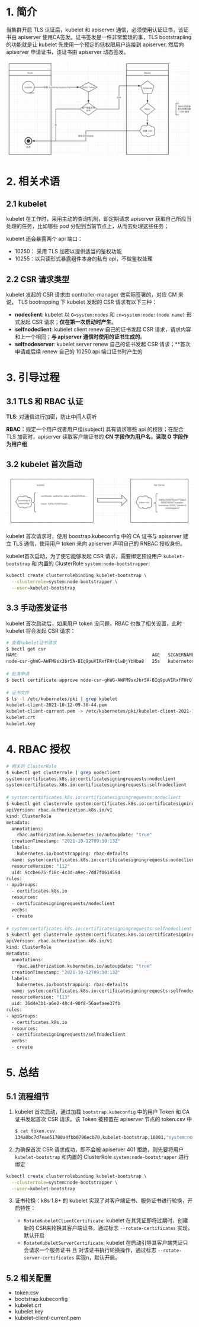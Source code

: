 # 1. 简介

当集群开启 TLS 认证后，kubelet 和 apiserver 通信，必须使用认证证书，该证书由 apiserver 使用CA签发。证书签发是一件非常繁琐的事，TLS bootstrapiing 的功能就是让 kubelet 先使用一个预定的低权限用户连接到 apiserver, 然后向 apiserver 申请证书，该证书由 apiserver 动态签发。

![img](https://raw.githubusercontent.com/elihe2011/bedgraph/master/kubernetes/k8s-tls-bootstrapping-flow.png) 



# 2. 相关术语

## 2.1 kubelet

kubelet 在工作时，采用主动的查询机制，即定期请求 apiserver 获取自己所应当处理的任务，比如哪些 pod 分配到当前节点上，从而去处理这些任务；

kubelet 还会暴露两个 api 端口：

- 10250： 采用 TLS 加密以提供适当的鉴权功能
- 10255：以只读形式暴露组件本身的私有 api，不做鉴权处理



## 2.2 CSR 请求类型

kubelet 发起的 CSR 请求由 controller-manager 做实际签署的，对应 CM 来说， TLS bootrapping 下 kubelet 发起的 CSR 请求有以下三种：

- **nodeclient**: kubelet 以 `O=system:nodes` 和 `cn=system:node:(node name)` 形式发起 CSR 请求；**仅在第一次启动时产生**。
- **selfnodeclient**: kubelet client renew 自己的证书发起 CSR 请求，请求内容和上一个相同；**与 apiserver 通信时使用的证书生成的**。
- **selfnodeserver**: kubelet server renew 自己的证书发起 CSR 请求；**首次申请或后续 renew 自己的 10250 api 端口证书时产生的



# 3. 引导过程

## 3.1 TLS 和 RBAC 认证

**TLS**: 对通信进行加密，防止中间人窃听

**RBAC**：规定一个用户或者用户组(subject) 具有请求哪些 api 的权限；在配合 TLS 加密时，apiserver 读取客户端证书的 **CN 字段作为用户名，读取 O 字段作为用户组**



## 3.2 kubelet 首次启动

![img](https://raw.githubusercontent.com/elihe2011/bedgraph/master/kubernetes/k8s-tls-bootstrapping-token-cert.png) 

kubelet 首次请求时，使用 boostrap.kubeconfig 中的 CA 证书与 apiserver 建立 TLS 通信，使用用户 token 来向 apiserver 声明自己的 RNBAC 授权身份。

kubelet首次启动，为了使它能够发起 CSR 请求，需要绑定预设用户 `kubelet-bootstrap` 和 内置的 ClusterRole `system:node-bootstrapper`:

```bash
kubectl create clusterrolebinding kubelet-bootstrap \
  --clusterrole=system:node-bootstrapper \
  --user=kubelet-bootstrap
```



## 3.3 手动签发证书

kubelet 首次启动后，如果用户 token 没问题，RBAC 也做了相关设置，此时 kubelet 将会发起 CSR 请求：

```bash
# 查看kubelet证书请求
$ bectl get csr
NAME                                                   AGE   SIGNERNAME                                    REQUESTOR           CONDITION
node-csr-ghWG-AWFM9sxJbr5A-BIq9puVIRxfFHrQlwDjYbHba8   25s   kubernetes.io/kube-apiserver-client-kubelet   kubelet-bootstrap   Pending

# 批准申请
$ bectl certificate approve node-csr-ghWG-AWFM9sxJbr5A-BIq9puVIRxfFHrQlwDjYbHba8

# 证书文件
$ ls -l /etc/kubernetes/pki | grep kubelet
kubelet-client-2021-10-12-09-30-44.pem
kubelet-client-current.pem -> /etc/kubernetes/pki/kubelet-client-2021-10-12-09-30-44.pem
kubelet.crt
kubelet.key
```



# 4. RBAC 授权

```bash
# 相关的 ClusterRole
$ kubectl get clusterrole | grep nodeclient
system:certificates.k8s.io:certificatesigningrequests:nodeclient       2021-10-12T09:30:13Z
system:certificates.k8s.io:certificatesigningrequests:selfnodeclient   2021-10-12T09:30:13Z

# system:certificates.k8s.io:certificatesigningrequests:nodeclient
$ kubectl get clusterrole system:certificates.k8s.io:certificatesigningrequests:nodeclient -o yaml
apiVersion: rbac.authorization.k8s.io/v1
kind: ClusterRole
metadata:
  annotations:
    rbac.authorization.kubernetes.io/autoupdate: "true"
  creationTimestamp: "2021-10-12T09:30:13Z"
  labels:
    kubernetes.io/bootstrapping: rbac-defaults
  name: system:certificates.k8s.io:certificatesigningrequests:nodeclient
  resourceVersion: "112"
  uid: 9ccbe675-f18c-4c3d-a9ec-7dd7f0614594
rules:
- apiGroups:
  - certificates.k8s.io
  resources:
  - certificatesigningrequests/nodeclient
  verbs:
  - create

# system:certificates.k8s.io:certificatesigningrequests:selfnodeclient
$ kubectl get clusterrole system:certificates.k8s.io:certificatesigningrequests:selfnodeclient -o yaml
apiVersion: rbac.authorization.k8s.io/v1
kind: ClusterRole
metadata:
  annotations:
    rbac.authorization.kubernetes.io/autoupdate: "true"
  creationTimestamp: "2021-10-12T09:30:13Z"
  labels:
    kubernetes.io/bootstrapping: rbac-defaults
  name: system:certificates.k8s.io:certificatesigningrequests:selfnodeclient
  resourceVersion: "113"
  uid: 36d4e3b1-a6e2-48c4-90f8-56aefaee37fb
rules:
- apiGroups:
  - certificates.k8s.io
  resources:
  - certificatesigningrequests/selfnodeclient
  verbs:
  - create
```

# 5. 总结

## 5.1 流程细节

1. kubelet 首次启动，通过加载 `bootstrap.kubeconfig` 中的用户 Token 和 CA 证书发起首次 CSR 请求。该 Token 被预置在 apiserver 节点的 token.csv 中

   ```bash
   $ cat token.csv
   134a0bc7d7eae51700a4fbb0796ecb70,kubelet-bootstrap,10001,"system:node-bootstrapper"
   ```

2.  为确保首次 CSR 请求成功，即不会被 apiserver 401 拒绝，则先要将用户 `kubelet-bootstrap` 和内置的 ClusterRole `system:node-bootstrapper` 进行绑定

   ```bash
   kubectl create clusterrolebinding kubelet-bootstrap \
     --clusterrole=system:node-bootstrapper \
     --user=kubelet-bootstrap
   ```

3. 证书轮换：k8s 1.8+ 的 kubelet 实现了对客户端证书、服务证书进行轮换，开启特性：

   - `RotateKubeletClientCertificate`: kubelet 在其凭证即将过期时，创建新的 CSR来轮换其客户端证书，通过标志 `--rotate-certificates` 实现，默认开启
   - `RotateKubeletServerCertificate`: kubelet 在启动引导其客户端凭证只会请求一个服务证书 且 对该证书执行轮换操作，通过标志 `--rotate-server-certificates` 实现n，默认开启。

## 5.2 相关配置

- token.csv
- bootstrap.kubeconfig
- kubelet.crt
- kubelet.key
- kubelet-client-current.pem

